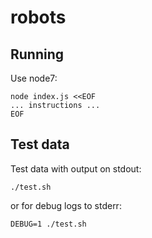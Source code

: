 # robots

## Running

Use node7:

```
node index.js <<EOF
... instructions ...
EOF
```

## Test data

Test data with output on stdout:

```
./test.sh
```

or for debug logs to stderr:

```
DEBUG=1 ./test.sh
```
